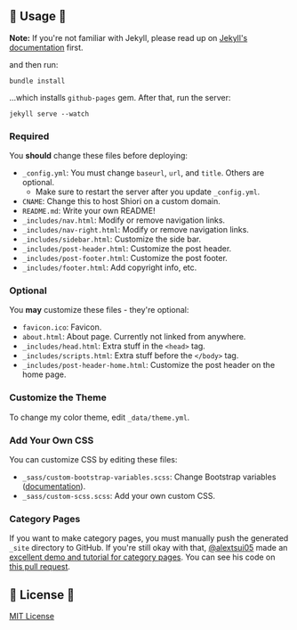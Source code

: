 
## :turtle: Usage :turtle:

**Note:** If you're not familiar with Jekyll, please read up on [Jekyll's documentation](http://jekyllrb.com/) first.

and then run:

```
bundle install
```

...which installs `github-pages` gem. After that, run the server:

```
jekyll serve --watch
```

### Required

You **should** change these files before deploying:

* `_config.yml`: You must change `baseurl`, `url`, and `title`. Others are optional.
  * Make sure to restart the server after you update `_config.yml`.
* `CNAME`: Change this to host Shiori on a custom domain.
* `README.md`: Write your own README!
* `_includes/nav.html`: Modify or remove navigation links.
* `_includes/nav-right.html`: Modify or remove navigation links.
* `_includes/sidebar.html`: Customize the side bar.
* `_includes/post-header.html`: Customize the post header.
* `_includes/post-footer.html`: Customize the post footer.
* `_includes/footer.html`: Add copyright info, etc.

### Optional

You **may** customize these files - they're optional:

* `favicon.ico`: Favicon.
* `about.html`: About page. Currently not linked from anywhere.
* `_includes/head.html`: Extra stuff in the `<head>` tag.
* `_includes/scripts.html`: Extra stuff before the `</body>` tag.
* `_includes/post-header-home.html`: Customize the post header on the home page.

### Customize the Theme

To change my color theme, edit `_data/theme.yml`.

### Add Your Own CSS

You can customize CSS by editing these files:

* `_sass/custom-bootstrap-variables.scss`: Change Bootstrap variables ([documentation](http://getbootstrap.com/customize)).
* `_sass/custom-scss.scss`: Add your own custom CSS.

### Category Pages

If you want to make category pages, you must manually push the generated `_site` directory to GitHub. If you're still okay with that, [@alextsui05](https://github.com/alextsui05) made an [excellent demo and tutorial for category pages](http://alextsui05.github.io/shiori/categories-in-shiori/). You can see his code on [this pull request](https://github.com/ellekasai/shiori/pull/11).

## :turtle: License :turtle:


[MIT License](http://ellekasai.mit-license.org/)
